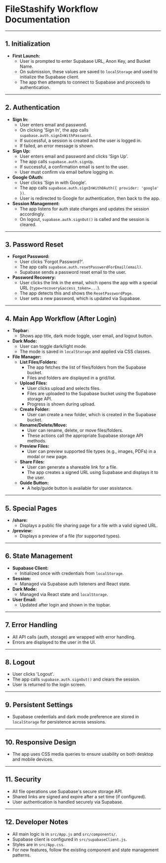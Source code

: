 # FileStashify Workflow Documentation


---

## 1. **Initialization**
- **First Launch:**
  - User is prompted to enter Supabase URL, Anon Key, and Bucket Name.
  - On submission, these values are saved to `localStorage` and used to initialize the Supabase client.
  - The app then attempts to connect to Supabase and proceeds to authentication.

---

## 2. **Authentication**
- **Sign In:**
  - User enters email and password.
  - On clicking 'Sign In', the app calls `supabase.auth.signInWithPassword`.
  - If successful, a session is created and the user is logged in.
  - If failed, an error message is shown.
- **Sign Up:**
  - User enters email and password and clicks 'Sign Up'.
  - The app calls `supabase.auth.signUp`.
  - If successful, a confirmation email is sent to the user.
  - User must confirm via email before logging in.
- **Google OAuth:**
  - User clicks 'Sign in with Google'.
  - The app calls `supabase.auth.signInWithOAuth({ provider: 'google' })`.
  - User is redirected to Google for authentication, then back to the app.
- **Session Management:**
  - The app listens for auth state changes and updates the session accordingly.
  - On logout, `supabase.auth.signOut()` is called and the session is cleared.

---

## 3. **Password Reset**
- **Forgot Password:**
  - User clicks 'Forgot Password?'.
  - The app calls `supabase.auth.resetPasswordForEmail(email)`.
  - Supabase sends a password reset email to the user.
- **Password Recovery:**
  - User clicks the link in the email, which opens the app with a special URL (`type=recovery&access_token=...`).
  - The app detects this and shows the `ResetPasswordPage`.
  - User sets a new password, which is updated via Supabase.

---

## 4. **Main App Workflow (After Login)**
- **Topbar:**
  - Shows app title, dark mode toggle, user email, and logout button.
- **Dark Mode:**
  - User can toggle dark/light mode.
  - The mode is saved in `localStorage` and applied via CSS classes.
- **File Manager:**
  - **List Files/Folders:**
    - The app fetches the list of files/folders from the Supabase bucket.
    - Files and folders are displayed in a grid/list.
  - **Upload Files:**
    - User clicks upload and selects files.
    - Files are uploaded to the Supabase bucket using the Supabase storage API.
    - Progress is shown during upload.
  - **Create Folder:**
    - User can create a new folder, which is created in the Supabase bucket.
  - **Rename/Delete/Move:**
    - User can rename, delete, or move files/folders.
    - These actions call the appropriate Supabase storage API methods.
  - **Preview Files:**
    - User can preview supported file types (e.g., images, PDFs) in a modal or new page.
  - **Share Files:**
    - User can generate a shareable link for a file.
    - The app creates a signed URL using Supabase and displays it to the user.
  - **Guide Button:**
    - A help/guide button is available for user assistance.

---

## 5. **Special Pages**
- **/share:**
  - Displays a public file sharing page for a file with a valid signed URL.
- **/preview:**
  - Displays a preview of a file (for supported types).

---

## 6. **State Management**
- **Supabase Client:**
  - Initialized once with credentials from `localStorage`.
- **Session:**
  - Managed via Supabase auth listeners and React state.
- **Dark Mode:**
  - Managed via React state and `localStorage`.
- **User Email:**
  - Updated after login and shown in the topbar.

---

## 7. **Error Handling**
- All API calls (auth, storage) are wrapped with error handling.
- Errors are displayed to the user in the UI.

---

## 8. **Logout**
- User clicks 'Logout'.
- The app calls `supabase.auth.signOut()` and clears the session.
- User is returned to the login screen.

---

## 9. **Persistent Settings**
- Supabase credentials and dark mode preference are stored in `localStorage` for persistence across sessions.

---

## 10. **Responsive Design**
- The app uses CSS media queries to ensure usability on both desktop and mobile devices.

---

## 11. **Security**
- All file operations use Supabase's secure storage API.
- Shared links are signed and expire after a set time (if configured).
- User authentication is handled securely via Supabase.

---

## 12. **Developer Notes**
- All main logic is in `src/App.js` and `src/components/`.
- Supabase client is configured in `src/supabaseClient.js`.
- Styles are in `src/App.css`.
- For new features, follow the existing component and state management patterns. 

